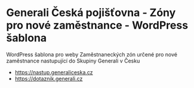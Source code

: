 # Generali Česká pojišťovna - Zóny pro nové zaměstnance - WordPress šablona

WordPress šablona pro weby Zaměstnaneckých zón určené pro nové zaměstnance nastupující do Skupiny Generali v Česku
* https://nastup.generaliceska.cz
* https://dotaznik.generali.cz
